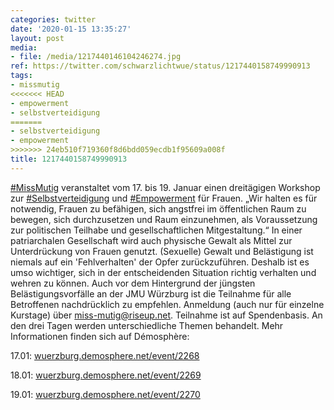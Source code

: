 ```yaml
---
categories: twitter
date: '2020-01-15 13:35:27'
layout: post
media:
- file: /media/1217440146104246274.jpg
ref: https://twitter.com/schwarzlichtwue/status/1217440158749990913
tags:
- missmutig
<<<<<<< HEAD
- empowerment
- selbstverteidigung
=======
- selbstverteidigung
- empowerment
>>>>>>> 24eb510f719360f8d6bdd059ecdb1f95609a008f
title: 1217440158749990913
---
```

[#MissMutig](/t/missmutig) veranstaltet vom 17. bis 19. Januar einen dreitägigen Workshop zur [#Selbstverteidigung](/t/selbstverteidigung) und [#Empowerment](/t/empowerment) für Frauen. 
„Wir halten es für notwendig, Frauen zu befähigen, sich angstfrei im öffentlichen Raum zu bewegen, sich durchzusetzen und Raum einzunehmen, als Voraussetzung zur politischen Teilhabe und gesellschaftlichen Mitgestaltung.“
In einer patriarchalen Gesellschaft wird auch physische Gewalt als Mittel zur Unterdrückung von Frauen genutzt. (Sexuelle) Gewalt und Belästigung ist niemals auf ein 'Fehlverhalten' der Opfer zurückzuführen.
Deshalb ist es umso wichtiger, sich in der entscheidenden Situation richtig verhalten und wehren zu können. Auch vor dem Hintergrund der jüngsten Belästigungsvorfälle an der JMU Würzburg ist die Teilnahme für alle Betroffenen nachdrücklich zu empfehlen.
Anmeldung (auch nur für einzelne Kurstage) über miss-mutig@riseup.net. Teilnahme ist auf Spendenbasis.
An den drei Tagen werden unterschiedliche Themen behandelt. Mehr Informationen finden sich auf Démosphère:

17.01: [wuerzburg.demosphere.net/event/2268](https://wuerzburg.demosphere.net/event/2268)

18.01: [wuerzburg.demosphere.net/event/2269](https://wuerzburg.demosphere.net/event/2269)

19.01: [wuerzburg.demosphere.net/event/2270](https://wuerzburg.demosphere.net/event/2270)